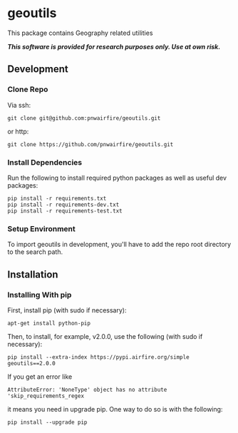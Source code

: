 # geoutils

This package contains Geography related utilities

***This software is provided for research purposes only. Use at own risk.***

## Development

### Clone Repo

Via ssh:

    git clone git@github.com:pnwairfire/geoutils.git

or http:

    git clone https://github.com/pnwairfire/geoutils.git

### Install Dependencies

Run the following to install required python packages as well
as useful dev packages:

    pip install -r requirements.txt
    pip install -r requirements-dev.txt
    pip install -r requirements-test.txt

### Setup Environment

To import geoutils in development, you'll have to add the repo
root directory to the search path.

## Installation

### Installing With pip

First, install pip (with sudo if necessary):

    apt-get install python-pip

Then, to install, for example, v2.0.0, use the following (with sudo if
necessary):

    pip install --extra-index https://pypi.airfire.org/simple geoutils==2.0.0

If you get an error like


    AttributeError: 'NoneType' object has no attribute 'skip_requirements_regex


it means you need in upgrade pip.  One way to do so is with the following:

    pip install --upgrade pip
